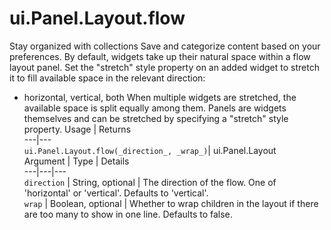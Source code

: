  
#  ui.Panel.Layout.flow
Stay organized with collections  Save and categorize content based on your preferences. 
By default, widgets take up their natural space within a flow layout panel. Set the "stretch" style property on an added widget to stretch it to fill available space in the relevant direction:
- horizontal, vertical, both
When multiple widgets are stretched, the available space is split equally among them. Panels are widgets themselves and can be stretched by specifying a "stretch" style property.
Usage | Returns  
---|---  
`ui.Panel.Layout.flow(_direction_, _wrap_)`|  ui.Panel.Layout  
Argument | Type | Details  
---|---|---  
`direction` | String, optional | The direction of the flow. One of 'horizontal' or 'vertical'. Defaults to 'vertical'.  
`wrap` | Boolean, optional | Whether to wrap children in the layout if there are too many to show in one line. Defaults to false.  
